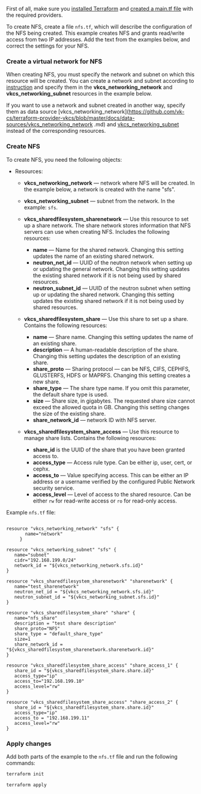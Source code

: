 <warn>

First of all, make sure you [installed Terraform](../../quick-start) and [created a main.tf file](../../quick-start/configuration) with the required providers.

</warn>

To create NFS, create a file `nfs.tf`, which will describe the configuration of the NFS being created. This example creates NFS and grants read/write access from two IP addresses. Add the text from the examples below, and correct the settings for your NFS.

### Create a virtual network for NFS

When creating NFS, you must specify the network and subnet on which this resource will be created. You can create a network and subnet according to [instruction](../create) and specify them in the **vkcs_networking_network** and **vkcs_networking_subnet** resources in the example below.

If you want to use a network and subnet created in another way, specify them as data source [vkcs_networking_network](https://github.com/vk-cs/terraform-provider-vkcs/blob/master/docs/data-sources/vkcs_networking_network .md) and [vkcs_networking_subnet](https://github.com/vk-cs/terraform-provider-vkcs/blob/master/docs/data-sources/vkcs_networking_subnet.md) instead of the corresponding resources.

### Create NFS

To create NFS, you need the following objects:

- Resources:

  - **vkcs_networking_network** — network where NFS will be created. In the example below, a network is created with the name "sfs".
  - **vkcs_networking_subnet** — subnet from the network. In the example: `sfs`.
  - **vkcs_sharedfilesystem_sharenetwork** — Use this resource to set up a share network. The share network stores information that NFS servers can use when creating NFS. Includes the following resources:

    - **name** — Name for the shared network. Changing this setting updates the name of an existing shared network.
    - **neutron_net_id** — UUID of the neutron network when setting up or updating the general network. Changing this setting updates the existing shared network if it is not being used by shared resources.
    - **neutron_subnet_id** — UUID of the neutron subnet when setting up or updating the shared network. Changing this setting updates the existing shared network if it is not being used by shared resources.

  - **vkcs_sharedfilesystem_share** — Use this share to set up a share. Contains the following resources:

    - **name** — Share name. Changing this setting updates the name of an existing share.
    - **description** — A human-readable description of the share. Changing this setting updates the description of an existing share.
    - **share_proto** — Sharing protocol — can be NFS, CIFS, CEPHFS, GLUSTERFS, HDFS or MAPRFS. Changing this setting creates a new share.
    - **share_type** — The share type name. If you omit this parameter, the default share type is used.
    - **size** — Share size, in gigabytes. The requested share size cannot exceed the allowed quota in GB. Changing this setting changes the size of the existing share.
    - **share_network_id** — network ID with NFS server.

  - **vkcs_sharedfilesystem_share_access** — Use this resource to manage share lists. Contains the following resources:

    - **share_id** is the UUID of the share that you have been granted access to.
    - **access_type** — Access rule type. Can be either ip, user, cert, or cephx.
    - **access_to** — Value specifying access. This can be either an IP address or a username verified by the configured Public Network security service.
    - **access_level** — Level of access to the shared resource. Can be either `rw` for read-write access or `ro` for read-only access.

Example `nfs.tf` file:

```hcl

resource "vkcs_networking_network" "sfs" {
       name="network"
     }

resource "vkcs_networking_subnet" "sfs" {
   name="subnet"
   cidr="192.168.199.0/24"
   network_id = "${vkcs_networking_network.sfs.id}"
}

resource "vkcs_sharedfilesystem_sharenetwork" "sharenetwork" {
   name="test_sharenetwork"
   neutron_net_id = "${vkcs_networking_network.sfs.id}"
   neutron_subnet_id = "${vkcs_networking_subnet.sfs.id}"
}

resource "vkcs_sharedfilesystem_share" "share" {
   name="nfs_share"
   description = "test share description"
   share_proto="NFS"
   share_type = "default_share_type"
   size=1
   share_network_id = "${vkcs_sharedfilesystem_sharenetwork.sharenetwork.id}"
}

resource "vkcs_sharedfilesystem_share_access" "share_access_1" {
   share_id = "${vkcs_sharedfilesystem_share.share.id}"
   access_type="ip"
   access_to="192.168.199.10"
   access_level="rw"
}

resource "vkcs_sharedfilesystem_share_access" "share_access_2" {
   share_id = "${vkcs_sharedfilesystem_share.share.id}"
   access_type="ip"
   access_to = "192.168.199.11"
   access_level="rw"
}
```

### Apply changes

Add both parts of the example to the `nfs.tf` file and run the following commands:

```bash
terraform init
```
```bash
terraform apply
```
